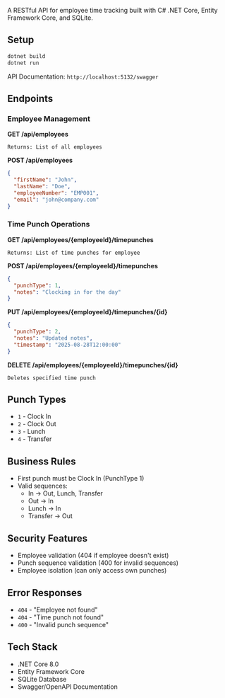 A RESTful API for employee time tracking built with C# .NET Core, Entity Framework Core, and SQLite.

## Setup

```bash
dotnet build
dotnet run
```

API Documentation: `http://localhost:5132/swagger`

## Endpoints

### Employee Management

**GET /api/employees**

```
Returns: List of all employees
```

**POST /api/employees**

```json
{
  "firstName": "John",
  "lastName": "Doe",
  "employeeNumber": "EMP001",
  "email": "john@company.com"
}
```

### Time Punch Operations

**GET /api/employees/{employeeId}/timepunches**

```
Returns: List of time punches for employee
```

**POST /api/employees/{employeeId}/timepunches**

```json
{
  "punchType": 1,
  "notes": "Clocking in for the day"
}
```

**PUT /api/employees/{employeeId}/timepunches/{id}**

```json
{
  "punchType": 2,
  "notes": "Updated notes",
  "timestamp": "2025-08-28T12:00:00"
}
```

**DELETE /api/employees/{employeeId}/timepunches/{id}**

```
Deletes specified time punch
```

## Punch Types

- `1` - Clock In
- `2` - Clock Out
- `3` - Lunch
- `4` - Transfer

## Business Rules

- First punch must be Clock In (PunchType 1)
- Valid sequences:
    - In → Out, Lunch, Transfer
    - Out → In
    - Lunch → In
    - Transfer → Out

## Security Features

- Employee validation (404 if employee doesn't exist)
- Punch sequence validation (400 for invalid sequences)
- Employee isolation (can only access own punches)

## Error Responses

- `404` - "Employee not found"
- `404` - "Time punch not found"
- `400` - "Invalid punch sequence"

## Tech Stack

- .NET Core 8.0
- Entity Framework Core
- SQLite Database
- Swagger/OpenAPI Documentation